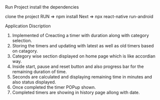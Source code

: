Run Project install the dependencies

clone the project 
RUN => npm install
Next => npx react-native run-android

Application Discription

1. Implemented of Creacting a timer with duration along with category selection.
2. Storing the timers and updating with latest as well as old timers based on catagory.
3. Category wise section displayed on home page which is like accordian way.
4. Inside start, pause and reset button and also progress bar for the remaining duration of time.
5. Seconds are calculated and displaying remaining time in minutes and also status displayed.
6. Once completed the timer POPup shown.
7. Completed timers are showing in history page allong with date.
